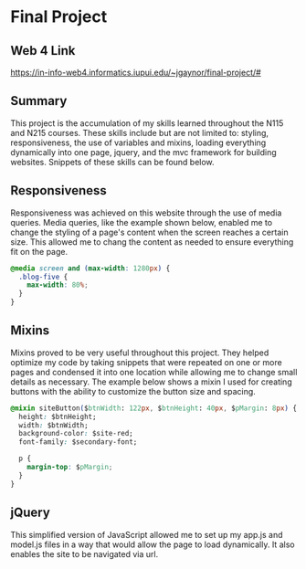 # Final Project

## Web 4 Link

https://in-info-web4.informatics.iupui.edu/~jgaynor/final-project/#

## Summary

This project is the accumulation of my skills learned throughout the N115 and N215 courses. These skills include but are not limited to: styling, responsiveness, the use of variables and mixins, loading everything dynamically into one page, jquery, and the mvc framework for building websites. Snippets of these skills can be found below.

## Responsiveness

Responsiveness was achieved on this website through the use of media queries. Media queries, like the example shown below, enabled me to change the styling of a page's content when the screen reaches a certain size. This allowed me to chang the content as needed to ensure everything fit on the page.

```css
@media screen and (max-width: 1280px) {
  .blog-five {
    max-width: 80%;
  }
}
```

## Mixins

Mixins proved to be very useful throughout this project. They helped optimize my code by taking snippets that were repeated on one or more pages and condensed it into one location while allowing me to change small details as necessary. The example below shows a mixin I used for creating buttons with the ability to customize the button size and spacing.

```css
@mixin siteButton($btnWidth: 122px, $btnHeight: 40px, $pMargin: 8px) {
  height: $btnHeight;
  width: $btnWidth;
  background-color: $site-red;
  font-family: $secondary-font;

  p {
    margin-top: $pMargin;
  }
}
```

## jQuery

This simplified version of JavaScript allowed me to set up my app.js and model.js files in a way that would allow the page to load dynamically. It also enables the site to be navigated via url.
